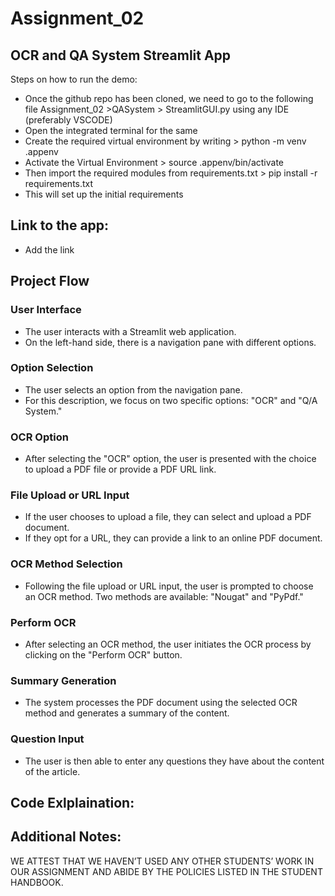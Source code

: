 # Assignment_02

OCR and QA System Streamlit App
---------------
Steps on how to run the demo:
* Once the github repo has been cloned, we need to go to the following file Assignment_02 >QASystem > StreamlitGUI.py using any IDE (preferably VSCODE)
* Open the integrated terminal for the same
* Create the required virtual environment by writing > python -m venv .appenv
* Activate the Virtual Environment > source .appenv/bin/activate
* Then import the required modules from requirements.txt > pip install -r requirements.txt
* This will set up the initial requirements


Link to the app:
-----------------

* Add the link

Project Flow
-----------------


### User Interface

- The user interacts with a Streamlit web application.
- On the left-hand side, there is a navigation pane with different options.

### Option Selection

- The user selects an option from the navigation pane.
- For this description, we focus on two specific options: "OCR" and "Q/A System."

### OCR Option

- After selecting the "OCR" option, the user is presented with the choice to upload a PDF file or provide a PDF URL link.

### File Upload or URL Input

- If the user chooses to upload a file, they can select and upload a PDF document.
- If they opt for a URL, they can provide a link to an online PDF document.

### OCR Method Selection

- Following the file upload or URL input, the user is prompted to choose an OCR method. Two methods are available: "Nougat" and "PyPdf."

### Perform OCR

- After selecting an OCR method, the user initiates the OCR process by clicking on the "Perform OCR" button.

### Summary Generation

- The system processes the PDF document using the selected OCR method and generates a summary of the content.

### Question Input

- The user is then able to enter any questions they have about the content of the article.

Code Exlplaination:
-----------------

Additional Notes:
---------------
WE ATTEST THAT WE HAVEN’T USED ANY OTHER STUDENTS’ WORK IN OUR ASSIGNMENT AND ABIDE BY THE POLICIES LISTED IN THE STUDENT HANDBOOK.
